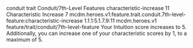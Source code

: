 <ability>
  <metadata>
    <class>conduit</class>
    <feature_type>trait</feature_type>
    <file_dpath>Conduit/7th-Level Features</file_dpath>
    <item_id>characteristic-increase</item_id>
    <item_index>11</item_index>
    <item_name>Characteristic Increase</item_name>
    <level>7</level>
    <scc>mcdm.heroes.v1:feature.trait.conduit.7th-level-feature:characteristic-increase</scc>
    <scdc>1.1.1:5.1.7.9:11</scdc>
    <source>mcdm.heroes.v1</source>
    <type>feature/trait/conduit/7th-level-feature</type>
  </metadata>
  <effects>
    <effect type="mundane">Your Intuition score increases to 5. Additionally, you can increase one of your characteristic scores by 1, to a maximum of 5.</effect>
  </effects>
</ability>
